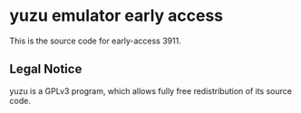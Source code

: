 yuzu emulator early access
=============

This is the source code for early-access 3911.

## Legal Notice

yuzu is a GPLv3 program, which allows fully free redistribution of its source code.